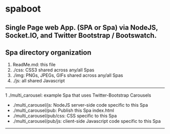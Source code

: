 spaboot
=======

## Single Page web App. (SPA or Spa) via NodeJS, Socket.IO, and Twitter Bootstrap / Bootswatch.

## Spa directory organization

1. ReadMe.md: this file
2. ./css: CSS3 shared across any/all Spas 
3. ./img: PNGs, JPEGs, GIFs shared across any/all Spas
4. ./js:  all shared Javascript

---

1 ./multi_carousel: example Spa that uses Twitter-Bootstrap Carousels
   * ./multi_carousel/js: NodeJS server-side code specific to this Spa
   * ./multi_carousel/pub: Publish this Spa index.html
   * ./multi_carousel/pub/css: CSS specific to this Spa
   * ./multi_carousel/pub/js: client-side Javascript code specific to this Spa

---

